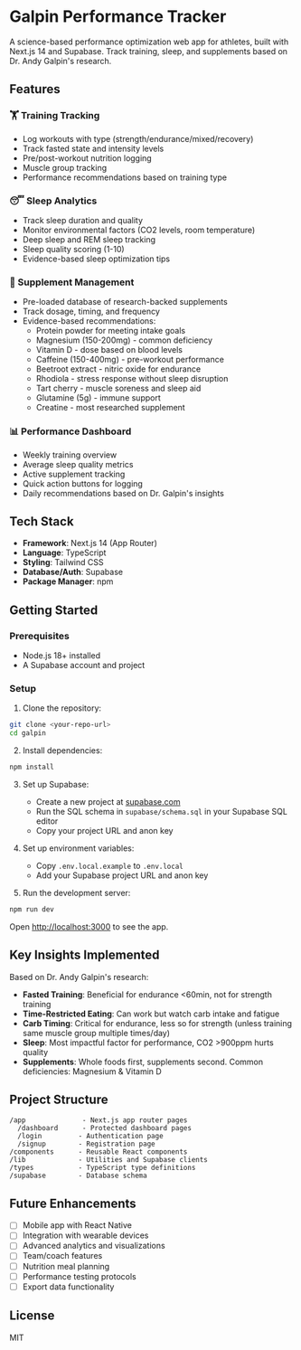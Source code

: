 # Galpin Performance Tracker

A science-based performance optimization web app for athletes, built with Next.js 14 and Supabase. Track training, sleep, and supplements based on Dr. Andy Galpin's research.

## Features

### 🏋️ Training Tracking
- Log workouts with type (strength/endurance/mixed/recovery)
- Track fasted state and intensity levels
- Pre/post-workout nutrition logging
- Muscle group tracking
- Performance recommendations based on training type

### 😴 Sleep Analytics
- Track sleep duration and quality
- Monitor environmental factors (CO2 levels, room temperature)
- Deep sleep and REM sleep tracking
- Sleep quality scoring (1-10)
- Evidence-based sleep optimization tips

### 💊 Supplement Management
- Pre-loaded database of research-backed supplements
- Track dosage, timing, and frequency
- Evidence-based recommendations:
  - Protein powder for meeting intake goals
  - Magnesium (150-200mg) - common deficiency
  - Vitamin D - dose based on blood levels
  - Caffeine (150-400mg) - pre-workout performance
  - Beetroot extract - nitric oxide for endurance
  - Rhodiola - stress response without sleep disruption
  - Tart cherry - muscle soreness and sleep aid
  - Glutamine (5g) - immune support
  - Creatine - most researched supplement

### 📊 Performance Dashboard
- Weekly training overview
- Average sleep quality metrics
- Active supplement tracking
- Quick action buttons for logging
- Daily recommendations based on Dr. Galpin's insights

## Tech Stack

- **Framework**: Next.js 14 (App Router)
- **Language**: TypeScript
- **Styling**: Tailwind CSS
- **Database/Auth**: Supabase
- **Package Manager**: npm

## Getting Started

### Prerequisites

- Node.js 18+ installed
- A Supabase account and project

### Setup

1. Clone the repository:
```bash
git clone <your-repo-url>
cd galpin
```

2. Install dependencies:
```bash
npm install
```

3. Set up Supabase:
   - Create a new project at [supabase.com](https://supabase.com)
   - Run the SQL schema in `supabase/schema.sql` in your Supabase SQL editor
   - Copy your project URL and anon key

4. Set up environment variables:
   - Copy `.env.local.example` to `.env.local`
   - Add your Supabase project URL and anon key

5. Run the development server:
```bash
npm run dev
```

Open [http://localhost:3000](http://localhost:3000) to see the app.

## Key Insights Implemented

Based on Dr. Andy Galpin's research:

- **Fasted Training**: Beneficial for endurance <60min, not for strength training
- **Time-Restricted Eating**: Can work but watch carb intake and fatigue
- **Carb Timing**: Critical for endurance, less so for strength (unless training same muscle group multiple times/day)
- **Sleep**: Most impactful factor for performance, CO2 >900ppm hurts quality
- **Supplements**: Whole foods first, supplements second. Common deficiencies: Magnesium & Vitamin D

## Project Structure

```
/app              - Next.js app router pages
  /dashboard      - Protected dashboard pages
  /login         - Authentication page
  /signup        - Registration page
/components      - Reusable React components
/lib             - Utilities and Supabase clients
/types           - TypeScript type definitions
/supabase        - Database schema
```

## Future Enhancements

- [ ] Mobile app with React Native
- [ ] Integration with wearable devices
- [ ] Advanced analytics and visualizations
- [ ] Team/coach features
- [ ] Nutrition meal planning
- [ ] Performance testing protocols
- [ ] Export data functionality

## License

MIT